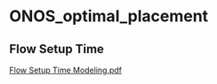 # ONOS_optimal_placement
## Flow Setup Time
[Flow Setup Time Modeling.pdf](https://github.com/KKKKKXY/ONOS_optimal_placement/files/12064178/Flow.Setup.Time.Modeling.pdf)
